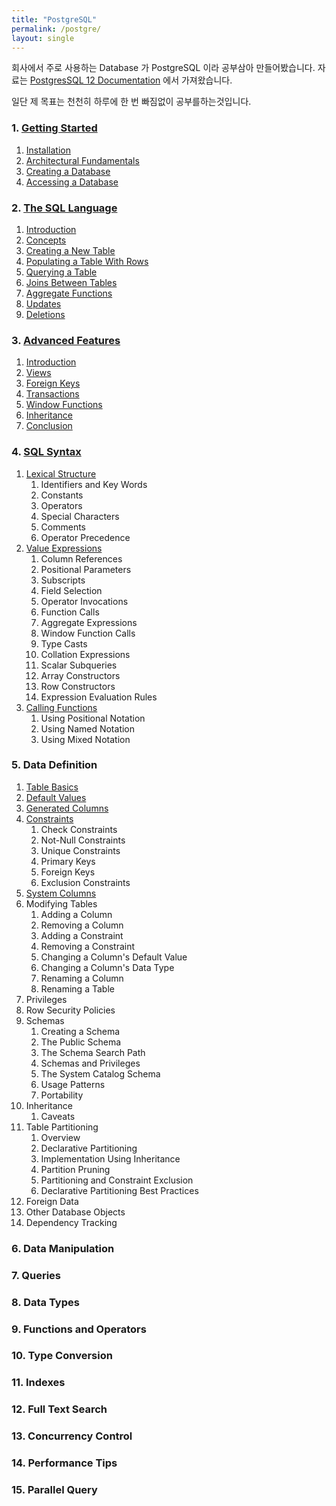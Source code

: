 ```yaml
---
title: "PostgreSQL"
permalink: /postgre/
layout: single
---
```


회사에서 주로 사용하는 Database 가 PostgreSQL 이라 공부삼아 만들어봤습니다. 자료는 [PostgresSQL 12 Documentation](https://www.postgresql.org/docs/12/index.html) 에서 가져왔습니다.

일단 제 목표는 천천히 하루에 한 번 빠짐없이 공부를하는것입니다.

### 1. [Getting Started](/postgre-1tutorialstart)

1. [Installation](/postgre-1installation)
2. [Architectural Fundamentals](/postgre-1architecturalfundamentals)
3. [Creating a Database](/postgre-1creatingdatabase)
4. [Accessing a Database](/postgre-1acessingdatabase)

### 2. [The SQL Language](/postgre-2tutorialsql)

1. [Introduction](/postgre-2introduction)
2. [Concepts](/postgre-2concepts)
3. [Creating a New Table](/postgre-2createnewtable)
4. [Populating a Table With Rows](/postgre-2populatingtablerow)
5. [Querying a Table](/postgre-2queryingtable)
6. [Joins Between Tables](/postgre-2joinsbetweentables)
7. [Aggregate Functions](/postgre-2aggregatefunction)
8. [Updates](/postgre-2updates)
9. [Deletions](/postgre-2deletions)

### 3. [Advanced Features](/postgre-3tutorialadvance)

1. [Introduction](/postgre-3introduction)
2. [Views](/postgre-3view)
3. [Foreign Keys](/postgre-3foreignkeys)
4. [Transactions](/postgre-3transaction)
5. [Window Functions](/postgre-3windowfunction)
6. [Inheritance](/postgre-3inheritance)
7. [Conclusion](/postgre-3conclusion)

### 4. [SQL Syntax](/postgre-4tutorialsqlsyntax)

1. [Lexical Structure](/postgre-4lexicalstructure)
    1. Identifiers and Key Words
    2. Constants
    3. Operators
    4. Special Characters
    5. Comments
    6. Operator Precedence
2. [Value Expressions](/postgre-4valueexpression)
    1. Column References
    2. Positional Parameters
    3. Subscripts
    4. Field Selection
    5. Operator Invocations
    6. Function Calls
    7. Aggregate Expressions
    8. Window Function Calls
    9. Type Casts
    10. Collation Expressions
    11. Scalar Subqueries
    12. Array Constructors
    13. Row Constructors
    14. Expression Evaluation Rules
3. [Calling Functions](/postgre-4callingfunctions)
    1. Using Positional Notation
    2. Using Named Notation
    3. Using Mixed Notation

### 5. Data Definition

1. [Table Basics](/postgre-5tablebasic)
2. [Default Values](/postgre-5datadefinition)
3. [Generated Columns](/postgre-5generatedcolumns)
4. [Constraints](/postgre-5constraints)
    1. Check Constraints
    2. Not-Null Constraints
    3. Unique Constraints
    4. Primary Keys
    5. Foreign Keys
    6. Exclusion Constraints
5. [System Columns](/postgre-5systemcolumn)
6. Modifying Tables
    1. Adding a Column
    2. Removing a Column
    3. Adding a Constraint
    4. Removing a Constraint
    5. Changing a Column's Default Value
    6. Changing a Column's Data Type
    7. Renaming a Column
    8. Renaming a Table
7. Privileges
8. Row Security Policies
9. Schemas
    1. Creating a Schema
    2. The Public Schema
    3. The Schema Search Path
    4. Schemas and Privileges
    5. The System Catalog Schema
    6. Usage Patterns
    7. Portability
10. Inheritance
    1. Caveats
11. Table Partitioning
    1. Overview
    2. Declarative Partitioning
    3. Implementation Using Inheritance
    4. Partition Pruning
    5. Partitioning and Constraint Exclusion
    6. Declarative Partitioning Best Practices
12. Foreign Data
13. Other Database Objects
14. Dependency Tracking

### 6. Data Manipulation

### 7. Queries

### 8. Data Types

### 9. Functions and Operators

### 10. Type Conversion

### 11. Indexes

### 12. Full Text Search

### 13. Concurrency Control

### 14. Performance Tips

### 15. Parallel Query